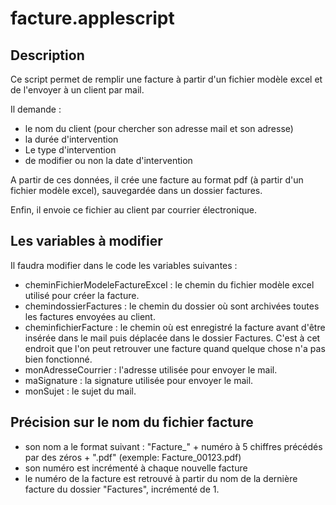 # facture.applescript #

## Description ##

Ce script permet de remplir une facture à partir d'un fichier modèle excel et de l'envoyer à un client par mail.

Il demande :

- le nom du client (pour chercher son adresse mail et son adresse)
- la durée d'intervention
- Le type d'intervention
- de modifier ou non la date d'intervention

A partir de ces données, il crée une facture au format pdf (à partir d'un
 fichier modèle excel), sauvegardée dans un dossier factures.

Enfin, il envoie ce fichier au client par courrier électronique.

## Les variables à modifier ##

Il faudra modifier dans le code les variables suivantes :

- cheminFichierModeleFactureExcel : le chemin du fichier modèle excel
	 utilisé pour créer la facture.
- chemindossierFactures : le chemin du dossier où sont archivées toutes les factures envoyées au client.
- cheminfichierFacture : le chemin où est enregistré la facture avant d'être insérée dans le mail puis déplacée dans le dossier Factures. C'est à cet endroit que l'on peut retrouver une facture quand quelque chose n'a pas bien fonctionné.
- monAdresseCourrier : l'adresse utilisée pour envoyer le mail.
- maSignature : la signature utilisée pour envoyer le mail.
- monSujet : le sujet du mail.


## Précision sur le nom du fichier facture ##

- son nom a le format suivant : "Facture_" + numéro à 5 chiffres précédés par des zéros + ".pdf" (exemple: Facture_00123.pdf)
- son numéro est incrémenté à chaque nouvelle facture
- le numéro de la facture est retrouvé à partir du nom de la dernière facture du dossier "Factures", incrémenté de 1.